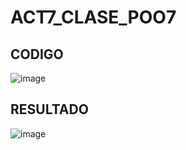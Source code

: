 # ACT7_CLASE_POO7
## CODIGO 
![image](https://github.com/user-attachments/assets/8aa70af5-50ce-477a-b7ce-80220a459367)

## RESULTADO
![image](https://github.com/user-attachments/assets/1f077e29-5bd9-421f-999f-b1430f9d38e6)

